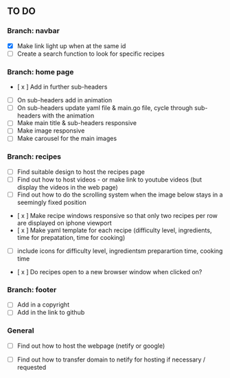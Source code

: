 ## TO DO

### Branch: navbar
- [x] Make link light up when at the same id
- [ ] Create a search function to look for specific recipes

### Branch: home page
- [ x ] Add in further sub-headers
- [ ] On sub-headers add in animation
- [ ] On sub-headers update yaml file & main.go file, cycle through sub-headers with the animation 
- [ ] Make main title & sub-headers responsive
- [ ] Make image responsive
- [ ] Make carousel for the main images

### Branch: recipes
- [ ] Find suitable design to host the recipes page
- [ ] Find out how to host videos - or make link to youtube videos (but display the videos in the web page)
- [ ] Find out how to do the scrolling system when the image below stays in a seemingly fixed position
- [ x ] Make recipe windows responsive so that only two recipes per row are displayed on iphone viewport
- [ x ] Make yaml template for each recipe (difficulty level, ingredients, time for prepatation, time for cooking) 
- [ ] include icons for difficulty level, ingredientsm preparartion time, cooking time
- [ x ] Do recipes open to a new browser window when clicked on?

### Branch: footer
- [ ] Add in a copyright 
- [ ] Add in the link to github

### General
- [ ] Find out how to host the webpage (netify or google)
- [ ] Find out how to transfer domain to netify for hosting if necessary / requested


